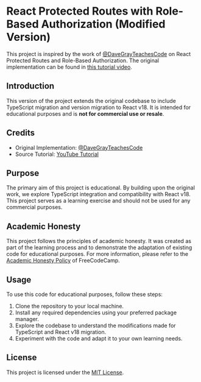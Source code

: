 # React Protected Routes with Role-Based Authorization (Modified Version)

This project is inspired by the work of [@DaveGrayTeachesCode](https://github.com/gitdagray) on React Protected Routes and Role-Based Authorization. The original implementation can be found in [this tutorial video](https://www.youtube.com/watch?v=oUZjO00NkhY).

## Introduction

This version of the project extends the original codebase to include TypeScript migration and version migration to React v18. It is intended for educational purposes and is **not for commercial use or resale**.

## Credits

- Original Implementation: [@DaveGrayTeachesCode](https://github.com/gitdagray)
- Source Tutorial: [YouTube Tutorial](https://www.youtube.com/watch?v=oUZjO00NkhY)

## Purpose

The primary aim of this project is educational. By building upon the original work, we explore TypeScript integration and compatibility with React v18. This project serves as a learning exercise and should not be used for any commercial purposes.

## Academic Honesty

This project follows the principles of academic honesty. It was created as part of the learning process and to demonstrate the adaptation of existing code for educational purposes. For more information, please refer to the [Academic Honesty Policy](https://www.freecodecamp.org/news/academic-honesty-policy/) of FreeCodeCamp.

## Usage

To use this code for educational purposes, follow these steps:

1. Clone the repository to your local machine.
2. Install any required dependencies using your preferred package manager.
3. Explore the codebase to understand the modifications made for TypeScript and React v18 migration.
4. Experiment with the code and adapt it to your own learning needs.

## License

This project is licensed under the [MIT License](LICENSE).
